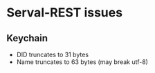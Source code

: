 # Serval-REST issues

## Keychain
* DID truncates to 31 bytes
* Name truncates to 63 bytes (may break utf-8)